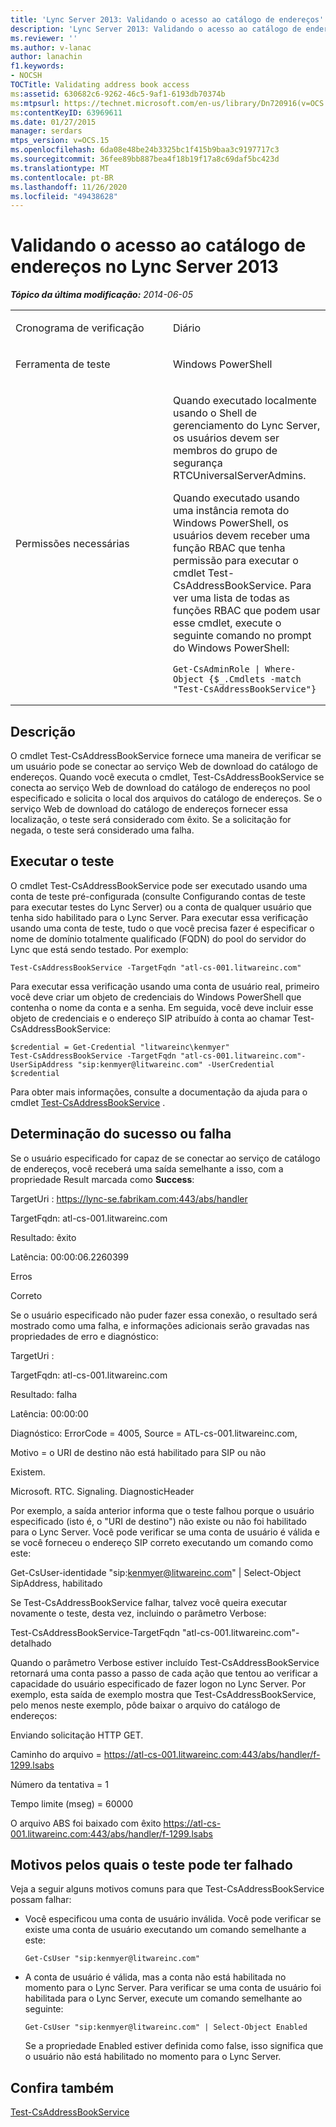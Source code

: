 ```yaml
---
title: 'Lync Server 2013: Validando o acesso ao catálogo de endereços'
description: 'Lync Server 2013: Validando o acesso ao catálogo de endereços.'
ms.reviewer: ''
ms.author: v-lanac
author: lanachin
f1.keywords:
- NOCSH
TOCTitle: Validating address book access
ms:assetid: 630682c6-9262-46c5-9af1-6193db70374b
ms:mtpsurl: https://technet.microsoft.com/en-us/library/Dn720916(v=OCS.15)
ms:contentKeyID: 63969611
ms.date: 01/27/2015
manager: serdars
mtps_version: v=OCS.15
ms.openlocfilehash: 6da08e48be24b3325bc1f415b9baa3c9197717c3
ms.sourcegitcommit: 36fee89bb887bea4f18b19f17a8c69daf5bc423d
ms.translationtype: MT
ms.contentlocale: pt-BR
ms.lasthandoff: 11/26/2020
ms.locfileid: "49438628"
---
```

# <a name="validating-address-book-access-in-lync-server-2013"></a>Validando o acesso ao catálogo de endereços no Lync Server 2013

<div data-xmlns="http://www.w3.org/1999/xhtml">

<div class="topic" data-xmlns="http://www.w3.org/1999/xhtml" data-msxsl="urn:schemas-microsoft-com:xslt" data-cs="https://msdn.microsoft.com/">

<div data-asp="https://msdn2.microsoft.com/asp">



</div>

<div id="mainSection">

<div id="mainBody">

<span> </span>

_**Tópico da última modificação:** 2014-06-05_


<table>
<colgroup>
<col style="width: 50%" />
<col style="width: 50%" />
</colgroup>
<tbody>
<tr class="odd">
<td><p>Cronograma de verificação</p></td>
<td><p>Diário</p></td>
</tr>
<tr class="even">
<td><p>Ferramenta de teste</p></td>
<td><p>Windows PowerShell</p></td>
</tr>
<tr class="odd">
<td><p>Permissões necessárias</p></td>
<td><p>Quando executado localmente usando o Shell de gerenciamento do Lync Server, os usuários devem ser membros do grupo de segurança RTCUniversalServerAdmins.</p>
<p>Quando executado usando uma instância remota do Windows PowerShell, os usuários devem receber uma função RBAC que tenha permissão para executar o cmdlet Test-CsAddressBookService. Para ver uma lista de todas as funções RBAC que podem usar esse cmdlet, execute o seguinte comando no prompt do Windows PowerShell:</p>
<pre><code>Get-CsAdminRole | Where-Object {$_.Cmdlets -match &quot;Test-CsAddressBookService&quot;}</code></pre></td>
</tr>
</tbody>
</table>


<div>

## <a name="description"></a>Descrição

O cmdlet Test-CsAddressBookService fornece uma maneira de verificar se um usuário pode se conectar ao serviço Web de download do catálogo de endereços. Quando você executa o cmdlet, Test-CsAddressBookService se conecta ao serviço Web de download do catálogo de endereços no pool especificado e solicita o local dos arquivos do catálogo de endereços. Se o serviço Web de download do catálogo de endereços fornecer essa localização, o teste será considerado com êxito. Se a solicitação for negada, o teste será considerado uma falha.

</div>

<div>

## <a name="running-the-test"></a>Executar o teste

O cmdlet Test-CsAddressBookService pode ser executado usando uma conta de teste pré-configurada (consulte Configurando contas de teste para executar testes do Lync Server) ou a conta de qualquer usuário que tenha sido habilitado para o Lync Server. Para executar essa verificação usando uma conta de teste, tudo o que você precisa fazer é especificar o nome de domínio totalmente qualificado (FQDN) do pool do servidor do Lync que está sendo testado. Por exemplo:

    Test-CsAddressBookService -TargetFqdn "atl-cs-001.litwareinc.com"

Para executar essa verificação usando uma conta de usuário real, primeiro você deve criar um objeto de credenciais do Windows PowerShell que contenha o nome da conta e a senha. Em seguida, você deve incluir esse objeto de credenciais e o endereço SIP atribuído à conta ao chamar Test-CsAddressBookService:

    $credential = Get-Credential "litwareinc\kenmyer"
    Test-CsAddressBookService -TargetFqdn "atl-cs-001.litwareinc.com"-UserSipAddress "sip:kenmyer@litwareinc.com" -UserCredential $credential

Para obter mais informações, consulte a documentação da ajuda para o cmdlet [Test-CsAddressBookService](https://docs.microsoft.com/powershell/module/skype/Test-CsAddressBookService) .

</div>

<div>

## <a name="determining-success-or-failure"></a>Determinação do sucesso ou falha

Se o usuário especificado for capaz de se conectar ao serviço de catálogo de endereços, você receberá uma saída semelhante a isso, com a propriedade Result marcada como **Success**:

TargetUri : https://lync-se.fabrikam.com:443/abs/handler

TargetFqdn: atl-cs-001.litwareinc.com

Resultado: êxito

Latência: 00:00:06.2260399

Erros

Correto

Se o usuário especificado não puder fazer essa conexão, o resultado será mostrado como uma falha, e informações adicionais serão gravadas nas propriedades de erro e diagnóstico:

TargetUri :

TargetFqdn: atl-cs-001.litwareinc.com

Resultado: falha

Latência: 00:00:00

Diagnóstico: ErrorCode = 4005, Source = ATL-cs-001.litwareinc.com,

Motivo = o URI de destino não está habilitado para SIP ou não

Existem.

Microsoft. RTC. Signaling. DiagnosticHeader

Por exemplo, a saída anterior informa que o teste falhou porque o usuário especificado (isto é, o "URI de destino") não existe ou não foi habilitado para o Lync Server. Você pode verificar se uma conta de usuário é válida e se você forneceu o endereço SIP correto executando um comando como este:

Get-CsUser-identidade "sip:kenmyer@litwareinc.com" | Select-Object SipAddress, habilitado

Se Test-CsAddressBookService falhar, talvez você queira executar novamente o teste, desta vez, incluindo o parâmetro Verbose:

Test-CsAddressBookService-TargetFqdn "atl-cs-001.litwareinc.com"-detalhado

Quando o parâmetro Verbose estiver incluído Test-CsAddressBookService retornará uma conta passo a passo de cada ação que tentou ao verificar a capacidade do usuário especificado de fazer logon no Lync Server. Por exemplo, esta saída de exemplo mostra que Test-CsAddressBookService, pelo menos neste exemplo, pôde baixar o arquivo do catálogo de endereços:

Enviando solicitação HTTP GET.

Caminho do arquivo = https://atl-cs-001.litwareinc.com:443/abs/handler/f-1299.lsabs

Número da tentativa = 1

Tempo limite (mseg) = 60000

O arquivo ABS foi baixado com êxito https://atl-cs-001.litwareinc.com:443/abs/handler/f-1299.lsabs

</div>

<div>

## <a name="reasons-why-the-test-might-have-failed"></a>Motivos pelos quais o teste pode ter falhado

Veja a seguir alguns motivos comuns para que Test-CsAddressBookService possam falhar:

  - Você especificou uma conta de usuário inválida. Você pode verificar se existe uma conta de usuário executando um comando semelhante a este:
    
        Get-CsUser "sip:kenmyer@litwareinc.com"

  - A conta de usuário é válida, mas a conta não está habilitada no momento para o Lync Server. Para verificar se uma conta de usuário foi habilitada para o Lync Server, execute um comando semelhante ao seguinte:
    
        Get-CsUser "sip:kenmyer@litwareinc.com" | Select-Object Enabled
    
    Se a propriedade Enabled estiver definida como false, isso significa que o usuário não está habilitado no momento para o Lync Server.

</div>

<div>

## <a name="see-also"></a>Confira também


[Test-CsAddressBookService](https://docs.microsoft.com/powershell/module/skype/Test-CsAddressBookService)  
  

</div>

</div>

<span> </span>

</div>

</div>

</div>

